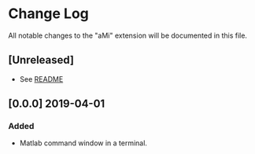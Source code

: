 # Change Log

All notable changes to the "aMi" extension will be documented in this file.

## [Unreleased]

- See [README](README.md)

## [0.0.0] 2019-04-01

### Added

- Matlab command window in a terminal.
